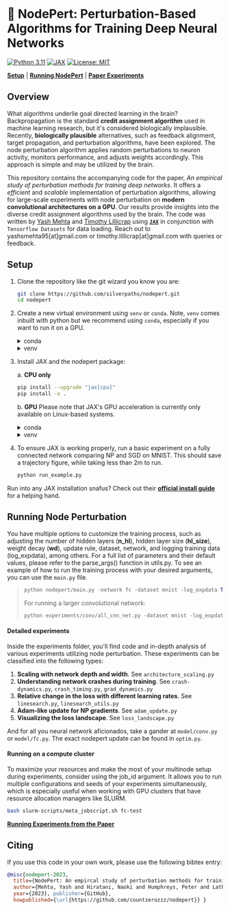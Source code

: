 # 🧠 NodePert: Perturbation-Based Algorithms for Training Deep Neural Networks

[![Python 3.11](https://img.shields.io/badge/python-3.11-blue.svg?style=for-the-badge&logo=python)](https://docs.python.org/3/whatsnew/3.11.html)
[![JAX](https://img.shields.io/badge/Framework-JAX-important?style=for-the-badge&logo=Apache-Kafka)](https://github.com/google/jax)
[![License: MIT](https://img.shields.io/badge/License-MIT-yellow.svg?style=for-the-badge&logo=open-source-initiative)](https://github.com/countzerozzz/nodepert/edit/master/LICENSE.md)

[**Setup**](#setup)
| [**Running NodePert**](#running-node-perturbation)
| [**Paper Experiments**](figs/running-paper-exps.md)

## Overview
What algorithms underlie goal directed learning in the brain? Backpropagation is the standard **credit assignment algorithm** used in machine learning research, but it's considered biologically implausible. Recently, **biologically plausible** alternatives, such as feedback alignment, target propagation, and perturbation algorithms, have been explored. The node perturbation algorithm applies random perturbations to neuron activity, monitors performance, and adjusts weights accordingly. This approach is simple and may be utilized by the brain. 

This repository contains the accompanying code for the paper, *An empirical study of perturbation methods for training deep networks*. It offers a *efficient* and *scalable* implementation of perturbation algorithms, allowing for large-scale experiments with node perturbation on **modern convolutional architectures on a GPU**. Our results provide insights into the diverse credit assignment algorithms used by the brain. The code was written by [Yash Mehta](https://yashsmehta.github.io/) and [Timothy Lillicrap](https://contrastiveconvergence.net/~timothylillicrap/index.php) using [**`JAX`**](https://github.com/google/jax) in conjunction with `Tensorflow Datasets` for data loading. Reach out to yashsmehta95[at]gmail.com or timothy.lillicrap[at]gmail.com with queries or feedback.

## Setup

1. Clone the repository like the git wizard you know you are:
    ```bash
    git clone https://github.com/silverpaths/nodepert.git
    cd nodepert
    ```

2. Create a new virtual environment using `venv` or `conda`. Note, `venv` comes inbuilt with python but we recommend using `conda`, especially if you want to run it on a GPU.

    <details>
    <summary> conda </summary>
    
    ```bash
    conda create -n nodepert python=3.11
    conda activate nodepert
    ```
    
    </details>


    <details>
    <summary> venv </summary>
    
    ```bash
    python -m venv venv
    source venv/bin/activate
    ```
    
    </details>

3. Install JAX and the nodepert package:

    a. **CPU only**
    ```bash
    pip install --upgrade "jax[cpu]"
    pip install -e .
    ```

    b. **GPU** Please note that JAX's GPU acceleration is currently only available on Linux-based systems.
    
    <details>
    <summary> conda </summary>

    ```bash
    conda install -c nvidia cuda-toolkit
    pip install --upgrade "jax[cuda12_pip]" -f https://storage.googleapis.com/jax-releases/jax_cuda_releases.html
    pip install -e .
    ```

    </details>


    <details>
    <summary> venv </summary>
    Based on your CUDA version, please check if you need to use "jax[cuda11_pip]" or "jax[cuda12_pip]"
    
    ```bash
    pip install --upgrade "jax[cuda12_pip]" -f https://storage.googleapis.com/jax-releases/jax_cuda_releases.html
    pip install -e .
    ```
    
    </details>
    

3. To ensure JAX is working properly, run a basic experiment on a fully connected network comparing NP and SGD on MNIST. This should save a trajectory figure, while taking less than 2m to run.

    ```python
    python run_example.py
    ```

Run into any JAX installation snafus? Check out their [**official install guide**](https://github.com/google/jax#installation) for a helping hand.

## Running Node Perturbation

You have multiple options to customize the training process, such as adjusting the number of hidden layers (**n_hl**), hidden layer size (**hl_size**), weight decay (**wd**), update rule, dataset, network, and logging training data (log_expdata), among others. For a full list of parameters and their default values, please refer to the parse_args() function in utils.py. To see an example of how to run the training process with your desired arguments, you can use the `main.py` file.
>```python
>python nodepert/main.py -network fc -dataset mnist -log_expdata True -n_hl 2 -hl_size 500 -lr 5e-3 -batchsize 100 -num_epochs 10 -update_rule np
>```
>
>For running a larger convolutional network:
>```python 
>python experiments/conv/all_cnn_net.py -dataset mnist -log_expdata True -n_hl 2 -hl_size 500 -lr 5e-3 -batchsize 100 -num_epochs 10 -update_rule np
>```

#### Detailed experiments

Inside the experiments folder, you'll find code and in-depth analysis of various experiments utilizing node perturbation. These experiments can be classified into the following types:

1. **Scaling with network depth and width**. See `architecture_scaling.py`
2. **Understanding network crashes during training**. See `crash-dynamics.py`, `crash_timing.py`, `grad_dynamics.py`
3. **Relative change in the loss with different learning rates**. See `linesearch.py`, `linesearch_utils.py`
4. **Adam-like update for NP gradients**. See `adam_update.py`
5. **Visualizing the loss landscape**. See `loss_landscape.py`

And for all you neural network aficionados, take a gander at ```model/conv.py``` or ```model/fc.py```. The exact nodepert update can be found in ```optim.py```.

#### Running on a compute cluster
To maximize your resources and make the most of your multinode setup during experiments, consider using the job_id argument. It allows you to run multiple configurations and seeds of your experiments simultaneously, which is especially useful when working with GPU clusters that have resource allocation managers like SLURM.
```bash
bash slurm-scripts/meta_jobscript.sh fc-test
```

[**Running Experiments from the Paper**](figs/running-paper-exps.md)

## Citing
If you use this code in your own work, please use the following bibtex entry:

```bibtex
@misc{nodepert-2023,
  title={NodePert: An empircal study of perturbation methods for training deep networks}, 
  author={Mehta, Yash and Hiratani, Naoki and Humphreys, Peter and Latham, Peter and Lillicrap, Timothy}, 
  year={2023}, publisher={GitHub},
  howpublished={\url{https://github.com/countzerozzz/nodepert}} }
```
